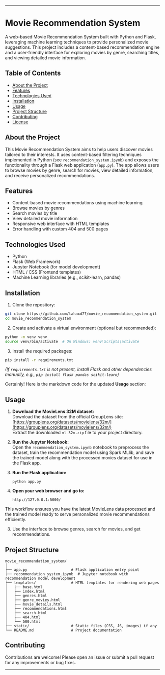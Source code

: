 
---

# Movie Recommendation System

A web-based Movie Recommendation System built with Python and Flask, leveraging machine learning techniques to provide personalized movie suggestions. This project includes a content-based recommendation engine and a user-friendly interface for exploring movies by genre, searching titles, and viewing detailed movie information.

## Table of Contents

- [About the Project](#about-the-project)
- [Features](#features)
- [Technologies Used](#technologies-used)
- [Installation](#installation)
- [Usage](#usage)
- [Project Structure](#project-structure)
- [Contributing](#contributing)
- [License](#license)


## About the Project

This Movie Recommendation System aims to help users discover movies tailored to their interests. It uses content-based filtering techniques implemented in Python (see `recommendation_system.ipynb`) and exposes the functionality through a Flask web application (`app.py`). The app allows users to browse movies by genre, search for movies, view detailed information, and receive personalized recommendations.

## Features

- Content-based movie recommendations using machine learning
- Browse movies by genres
- Search movies by title
- View detailed movie information
- Responsive web interface with HTML templates
- Error handling with custom 404 and 500 pages


## Technologies Used

- Python
- Flask (Web Framework)
- Jupyter Notebook (for model development)
- HTML / CSS (Frontend templates)
- Machine Learning libraries (e.g., scikit-learn, pandas)


## Installation

1. Clone the repository:

```bash
git clone https://github.com/tahaxd77/movie_recommendation_system.git
cd movie_recommendation_system
```

2. Create and activate a virtual environment (optional but recommended):

```bash
python -m venv venv
source venv/bin/activate  # On Windows: venv\Scripts\activate
```

3. Install the required packages:

```bash
pip install -r requirements.txt
```

*(If `requirements.txt` is not present, install Flask and other dependencies manually, e.g., `pip install flask pandas scikit-learn`)*

Certainly! Here is the markdown code for the updated **Usage** section:


## Usage

1. **Download the MovieLens 32M dataset:**  
   Download the dataset from the official GroupLens site:  
   [https://grouplens.org/datasets/movielens/32m/](https://grouplens.org/datasets/movielens/32m/)  
   Extract the downloaded `ml-32m.zip` file to your project directory.

2. **Run the Jupyter Notebook:**  
   Open the `recommendation_system.ipynb` notebook to preprocess the dataset, train the recommendation model using Spark MLlib, and save the trained model along with the processed movies dataset for use in the Flask app.

3. **Run the Flask application:**  
   ```
   python app.py
   ```

4. **Open your web browser and go to:**  
   ```
   http://127.0.0.1:5000/
   ```

This workflow ensures you have the latest MovieLens data processed and the trained model ready to serve personalized movie recommendations efficiently.

3. Use the interface to browse genres, search for movies, and get recommendations.

## Project Structure

```
movie_recommendation_system/
│
├── app.py                    # Flask application entry point
├── recommendation_system.ipynb  # Jupyter notebook with recommendation model development
├── templates/                # HTML templates for rendering web pages
│   ├── base.html
│   ├── index.html
│   ├── genres.html
│   ├── genre_movies.html
│   ├── movie_details.html
│   ├── recommendations.html
│   ├── search.html
│   ├── 404.html
│   └── 500.html
├── static/                   # Static files (CSS, JS, images) if any
└── README.md                 # Project documentation
```


## Contributing

Contributions are welcome! Please open an issue or submit a pull request for any improvements or bug fixes.

---
